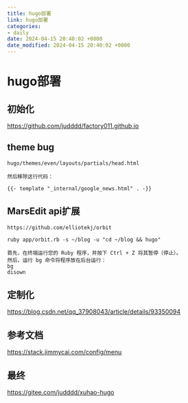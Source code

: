 ```yaml
---
title: hugo部署
link: hugo部署
categories:
- daily
date: 2024-04-15 20:40:02 +0800
date_modified: 2024-04-15 20:40:02 +0800
---
```


# hugo部署

## 初始化

https://github.com/judddd/factory011.github.io



## theme bug

```shell
hugo/themes/even/layouts/partials/head.html

然后移除这行代码：

{{- template "_internal/google_news.html" . -}}
```





## MarsEdit api扩展

```shell
https://github.com/elliotekj/orbit

ruby app/orbit.rb -s ~/blog -u "cd ~/blog && hugo"

首先，在终端运行您的 Ruby 程序，并按下 Ctrl + Z 将其暂停（停止）。
然后，运行 bg 命令将程序放在后台运行：
bg
disown
```





## 定制化

https://blog.csdn.net/qq_37908043/article/details/93350094

## 参考文档
https://stack.jimmycai.com/config/menu

## 最终
https://gitee.com/judddd/xuhao-hugo